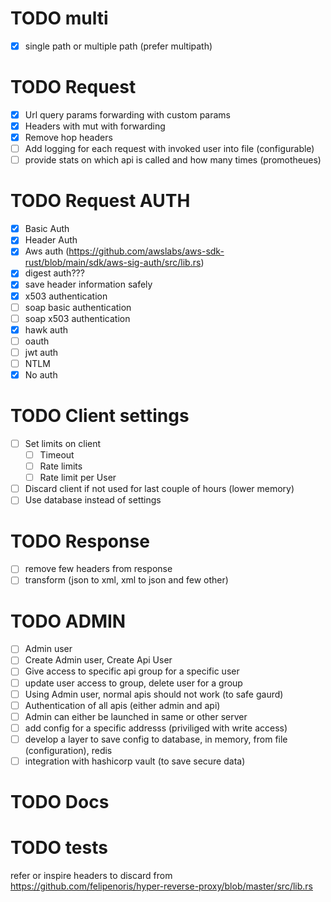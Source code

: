 
# TODO multi
- [x] single path or multiple path (prefer multipath)

# TODO Request
- [x] Url query params forwarding with custom params
- [x] Headers with mut with forwarding
- [x] Remove hop headers
- [ ] Add logging for each request with invoked user into file (configurable)
- [ ] provide stats on which api is called and how many times (promotheues)

# TODO Request  AUTH
- [x] Basic Auth
- [x] Header Auth
- [x] Aws auth (https://github.com/awslabs/aws-sdk-rust/blob/main/sdk/aws-sig-auth/src/lib.rs)
- [x] digest auth???
- [x] save header information safely
- [x] x503 authentication
- [ ] soap basic authentication
- [ ] soap x503 authentication
- [x] hawk auth
- [ ] oauth
- [ ] jwt auth
- [ ] NTLM
- [x] No auth

# TODO Client settings
- [ ] Set limits on client
  - [ ] Timeout
  - [ ] Rate limits
  - [ ] Rate limit per User
- [ ] Discard client if not used for last couple of hours (lower memory)
- [ ] Use database instead of settings

# TODO Response
- [ ] remove few headers from response
- [ ] transform (json to xml, xml to json and few other)

# TODO ADMIN
- [ ] Admin user
- [ ] Create Admin user, Create Api User
- [ ] Give access to  specific api group for a specific user
- [ ] update user access to group, delete user for a group
- [ ] Using Admin user, normal apis should not work (to safe gaurd)
- [ ] Authentication of all apis (either admin and api)
- [ ] Admin can either be launched in same or other server
- [ ] add config for a specific addresss (priviliged with write access)
- [ ] develop a layer to save config to database, in memory, from file (configuration), redis
- [ ] integration with hashicorp vault (to save secure data)

# TODO Docs
 

# TODO tests


refer or inspire headers to discard from https://github.com/felipenoris/hyper-reverse-proxy/blob/master/src/lib.rs

